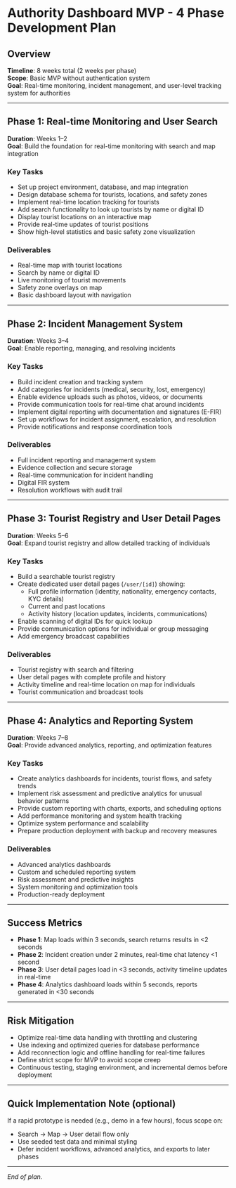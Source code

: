 # Authority Dashboard MVP - 4 Phase Development Plan

## Overview
**Timeline**: 8 weeks total (2 weeks per phase)  
**Scope**: Basic MVP without authentication system  
**Goal**: Real-time monitoring, incident management, and user-level tracking system for authorities

---

## Phase 1: Real-time Monitoring and User Search  
**Duration**: Weeks 1–2  
**Goal**: Build the foundation for real-time monitoring with search and map integration

### Key Tasks
- Set up project environment, database, and map integration  
- Design database schema for tourists, locations, and safety zones  
- Implement real-time location tracking for tourists  
- Add search functionality to look up tourists by name or digital ID  
- Display tourist locations on an interactive map  
- Provide real-time updates of tourist positions  
- Show high-level statistics and basic safety zone visualization

### Deliverables
- Real-time map with tourist locations  
- Search by name or digital ID  
- Live monitoring of tourist movements  
- Safety zone overlays on map  
- Basic dashboard layout with navigation

---

## Phase 2: Incident Management System  
**Duration**: Weeks 3–4  
**Goal**: Enable reporting, managing, and resolving incidents

### Key Tasks
- Build incident creation and tracking system  
- Add categories for incidents (medical, security, lost, emergency)  
- Enable evidence uploads such as photos, videos, or documents  
- Provide communication tools for real-time chat around incidents  
- Implement digital reporting with documentation and signatures (E-FIR)  
- Set up workflows for incident assignment, escalation, and resolution  
- Provide notifications and response coordination tools

### Deliverables
- Full incident reporting and management system  
- Evidence collection and secure storage  
- Real-time communication for incident handling  
- Digital FIR system  
- Resolution workflows with audit trail

---

## Phase 3: Tourist Registry and User Detail Pages  
**Duration**: Weeks 5–6  
**Goal**: Expand tourist registry and allow detailed tracking of individuals

### Key Tasks
- Build a searchable tourist registry  
- Create dedicated user detail pages (`/user/[id]`) showing:
  - Full profile information (identity, nationality, emergency contacts, KYC details)  
  - Current and past locations  
  - Activity history (location updates, incidents, communications)  
- Enable scanning of digital IDs for quick lookup  
- Provide communication options for individual or group messaging  
- Add emergency broadcast capabilities

### Deliverables
- Tourist registry with search and filtering  
- User detail pages with complete profile and history  
- Activity timeline and real-time location on map for individuals  
- Tourist communication and broadcast tools

---

## Phase 4: Analytics and Reporting System  
**Duration**: Weeks 7–8  
**Goal**: Provide advanced analytics, reporting, and optimization features

### Key Tasks
- Create analytics dashboards for incidents, tourist flows, and safety trends  
- Implement risk assessment and predictive analytics for unusual behavior patterns  
- Provide custom reporting with charts, exports, and scheduling options  
- Add performance monitoring and system health tracking  
- Optimize system performance and scalability  
- Prepare production deployment with backup and recovery measures

### Deliverables
- Advanced analytics dashboards  
- Custom and scheduled reporting system  
- Risk assessment and predictive insights  
- System monitoring and optimization tools  
- Production-ready deployment

---

## Success Metrics
- **Phase 1**: Map loads within 3 seconds, search returns results in <2 seconds  
- **Phase 2**: Incident creation under 2 minutes, real-time chat latency <1 second  
- **Phase 3**: User detail pages load in <3 seconds, activity timeline updates in real-time  
- **Phase 4**: Analytics dashboard loads within 5 seconds, reports generated in <30 seconds

---

## Risk Mitigation
- Optimize real-time data handling with throttling and clustering  
- Use indexing and optimized queries for database performance  
- Add reconnection logic and offline handling for real-time failures  
- Define strict scope for MVP to avoid scope creep  
- Continuous testing, staging environment, and incremental demos before deployment

---

## Quick Implementation Note (optional)
If a rapid prototype is needed (e.g., demo in a few hours), focus scope on:
- Search → Map → User detail flow only  
- Use seeded test data and minimal styling  
- Defer incident workflows, advanced analytics, and exports to later phases

---

*End of plan.*

